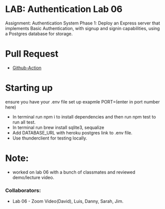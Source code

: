 # LAB: Authentication Lab 06
Assignment:
Authentication System Phase 1: Deploy an Express server that implements Basic Authentication, with signup and signin capabilities, using a Postgres database for storage.

# Pull Request
- [Github-Action]()


# Starting up
ensure you have your .env file set up
exapmle PORT=(enter in port number here)
- In terminal run npm i to install dependencies and then run npm test to run all test.
- In terminal run brew install sqlite3, sequalize
- Add DATABASE_URL with heroku postgres link to .env file.
- Use thunderclient for testing locally.


# Note:
- worked on lab 06 with a bunch of classmates and reviewed demo/lecture video.

### Collaborators:
- Lab 06 - Zoom Video(David), Luis, Danny, Sarah, Jim.
